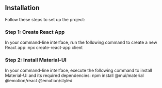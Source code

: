 ## Installation

Follow these steps to set up the project:

### Step 1: Create React App

In your command-line interface, run the following command to create a new React app:
npx create-react-app client

### Step 2: Install Material-UI
In your command-line interface, execute the following command to install Material-UI and its required dependencies:
npm install @mui/material @emotion/react @emotion/styled
